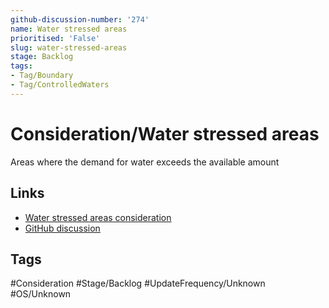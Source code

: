 ```yaml
---
github-discussion-number: '274'
name: Water stressed areas
prioritised: 'False'
slug: water-stressed-areas
stage: Backlog
tags:
- Tag/Boundary
- Tag/ControlledWaters
---
```


# Consideration/Water stressed areas

Areas where the demand for water exceeds the available amount

## Links

* [Water stressed areas consideration](https://design.planning.data.gov.uk/planning-consideration/water-stressed-areas)
* [GitHub discussion](https://github.com/digital-land/data-standards-backlog/discussions/274)

## Tags

#Consideration #Stage/Backlog #UpdateFrequency/Unknown #OS/Unknown